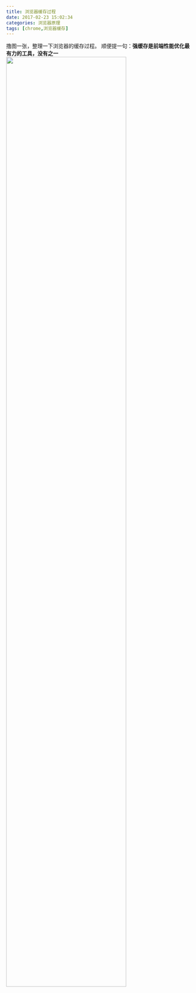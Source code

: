 ```yaml
---
title: 浏览器缓存过程
date: 2017-02-23 15:02:34
categories: 浏览器原理
tags: [chrome,浏览器缓存]
---
```


撸图一张，整理一下浏览器的缓存过程。
顺便提一句：**强缓存是前端性能优化最有力的工具，没有之一**
<img src="https://loulanyijian.github.io/images/cache.png" alt="" style="width:80%">